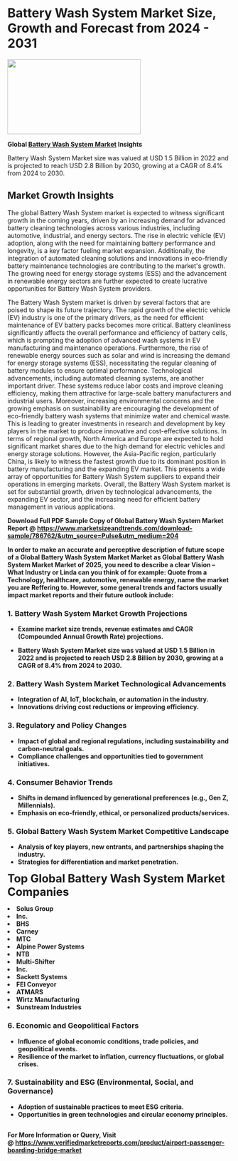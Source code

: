 <H1>Battery Wash System Market Size, Growth and Forecast from 2024 - 2031</H1><img class="aligncenter size-medium wp-image-584254" src="https://thirdeyenews.in/wp-content/uploads/2024/09/Global-Market-Research-300x168.jpeg" alt="" width="300" height="168" /><p><strong>Global&nbsp;<a href="https://www.marketsizeandtrends.com/download-sample/786762/&amp;utm_source=Pulse&amp;utm_medium=204">Battery Wash System Market</a> Insights</strong></p><p>Battery Wash System Market size was valued at USD 1.5 Billion in 2022 and is projected to reach USD 2.8 Billion by 2030, growing at a CAGR of 8.4% from 2024 to 2030.</p><p><h2>Market Growth Insights</h2> <p>The global Battery Wash System market is expected to witness significant growth in the coming years, driven by an increasing demand for advanced battery cleaning technologies across various industries, including automotive, industrial, and energy sectors. The rise in electric vehicle (EV) adoption, along with the need for maintaining battery performance and longevity, is a key factor fueling market expansion. Additionally, the integration of automated cleaning solutions and innovations in eco-friendly battery maintenance technologies are contributing to the market's growth. The growing need for energy storage systems (ESS) and the advancement in renewable energy sectors are further expected to create lucrative opportunities for Battery Wash System providers.</p> <p><strong></strong></p> <p>The Battery Wash System market is driven by several factors that are poised to shape its future trajectory. The rapid growth of the electric vehicle (EV) industry is one of the primary drivers, as the need for efficient maintenance of EV battery packs becomes more critical. Battery cleanliness significantly affects the overall performance and efficiency of battery cells, which is prompting the adoption of advanced wash systems in EV manufacturing and maintenance operations. Furthermore, the rise of renewable energy sources such as solar and wind is increasing the demand for energy storage systems (ESS), necessitating the regular cleaning of battery modules to ensure optimal performance. Technological advancements, including automated cleaning systems, are another important driver. These systems reduce labor costs and improve cleaning efficiency, making them attractive for large-scale battery manufacturers and industrial users. Moreover, increasing environmental concerns and the growing emphasis on sustainability are encouraging the development of eco-friendly battery wash systems that minimize water and chemical waste. This is leading to greater investments in research and development by key players in the market to produce innovative and cost-effective solutions. In terms of regional growth, North America and Europe are expected to hold significant market shares due to the high demand for electric vehicles and energy storage solutions. However, the Asia-Pacific region, particularly China, is likely to witness the fastest growth due to its dominant position in battery manufacturing and the expanding EV market. This presents a wide array of opportunities for Battery Wash System suppliers to expand their operations in emerging markets. Overall, the Battery Wash System market is set for substantial growth, driven by technological advancements, the expanding EV sector, and the increasing need for efficient battery management in various applications.</p> <p><strong></p><p><span class=""><strong>Download Full PDF Sample Copy of Global Battery Wash System Market Report</strong> @ <a href="https://www.marketsizeandtrends.com/download-sample/786762/&amp;utm_source=Pulse&amp;utm_medium=204" target="_blank">https://www.marketsizeandtrends.com/download-sample/786762/&amp;utm_source=Pulse&amp;utm_medium=204</a></span></p><p>In order to make an accurate and perceptive description of future scope of a Global&nbsp;Battery Wash System Market Market as Global&nbsp;Battery Wash System Market Market of 2025, you need to describe a clear Vision &ndash; What Industry or Linda can you think of for example: Quote from a Technology, healthcare, automotive, renewable energy, name the market you are Reffering to. However, some general trends and factors usually impact market reports and their future outlook include:</p><h3>1.&nbsp;<strong>Battery Wash System Market Growth Projections</strong></h3><ul><li>Examine market size trends, revenue estimates and CAGR (Compounded Annual Growth Rate) projections.</li><li><p>Battery Wash System Market size was valued at USD 1.5 Billion in 2022 and is projected to reach USD 2.8 Billion by 2030, growing at a CAGR of 8.4% from 2024 to 2030.</p></li></ul><h3>2.&nbsp;<strong>Battery Wash System Market Technological Advancements</strong></h3><ul><li>Integration of AI, IoT, blockchain, or automation in the industry.</li><li>Innovations driving cost reductions or improving efficiency.</li></ul><h3>3.&nbsp;<strong>Regulatory and Policy Changes</strong></h3><ul><li>Impact of global and regional regulations, including sustainability and carbon-neutral goals.</li><li>Compliance challenges and opportunities tied to government initiatives.</li></ul><h3>4.&nbsp;<strong>Consumer Behavior Trends</strong></h3><ul><li>Shifts in demand influenced by generational preferences (e.g., Gen Z, Millennials).</li><li>Emphasis on eco-friendly, ethical, or personalized products/services.</li></ul><h3>5.&nbsp;<strong>Global Battery Wash System Market Competitive Landscape</strong></h3><ul><li>Analysis of key players, new entrants, and partnerships shaping the industry.</li><li>Strategies for differentiation and market penetration.</li></ul><p data-pm-slice="1 1 []"><span style="color: inherit; font-family: inherit; font-size: 25px;">Top Global Battery Wash System Market Companies</span></p><div class="" data-test-id=""><p><li>Solus Group</li><li> Inc.</li><li> BHS</li><li> Carney</li><li> MTC</li><li> Alpine Power Systems</li><li> NTB</li><li> Multi-Shifter</li><li> Inc.</li><li> Sackett Systems</li><li> FEI Conveyor</li><li> ATMARS</li><li> Wirtz Manufacturing</li><li> Sunstream Industries</li></p></div><h3>6.&nbsp;<strong>Economic and Geopolitical Factors</strong></h3><ul><li>Influence of global economic conditions, trade policies, and geopolitical events.</li><li>Resilience of the market to inflation, currency fluctuations, or global crises.</li></ul><h3>7.&nbsp;<strong>Sustainability and ESG (Environmental, Social, and Governance)</strong></h3><ul><li>Adoption of sustainable practices to meet ESG criteria.</li><li>Opportunities in green technologies and circular economy principles.</li></ul><h2><strong style="font-size: 14px;">For More Information or Query, Visit @&nbsp;</strong><a style="background-color: #ffffff; font-size: 14px;" href="https://www.marketsizeandtrends.com/report/battery-wash-system-market/" target="_blank">https://www.verifiedmarketreports.com/product/airport-passenger-boarding-bridge-market</a></h2>
